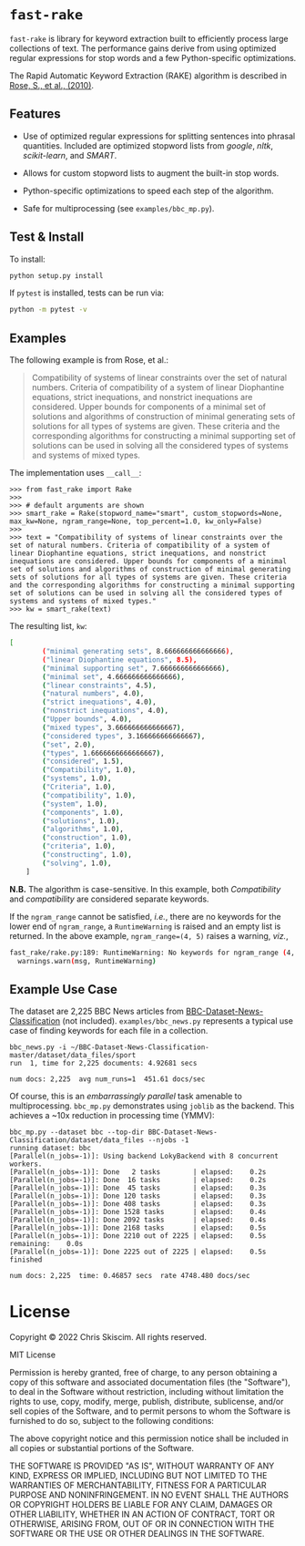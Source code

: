 # `fast-rake`

`fast-rake` is library for keyword extraction built to efficiently process large
collections of text. The performance gains derive from using optimized regular expressions
for stop words and a few Python-specific optimizations.

The Rapid Automatic Keyword Extraction (RAKE) algorithm is described in
[Rose, S., et al., (2010)](https://onlinelibrary.wiley.com/doi/10.1002/9780470689646.ch1).

## Features

- Use of optimized regular expressions for splitting sentences into phrasal quantities.
  Included are optimized stopword lists from *google*, *nltk*, *scikit-learn*, and *SMART*.
  
- Allows for custom stopword lists to augment the built-in stop words.
  
- Python-specific optimizations to speed each step of the algorithm.
  
- Safe for multiprocessing (see `examples/bbc_mp.py`).

## Test & Install

To install:
```bash
python setup.py install
```

If `pytest` is installed, tests can be run via:

```bash
python -m pytest -v
```

## Examples
The following example is from Rose, et al.:
> Compatibility of systems of linear constraints over the set of natural numbers. 
> Criteria of compatibility of a system of linear Diophantine equations, strict 
> inequations, and nonstrict inequations are considered. Upper bounds for 
> components of a minimal set of solutions and algorithms of construction of 
> minimal generating sets of solutions for all types of systems are given. 
> These criteria and the corresponding algorithms for constructing a minimal 
> supporting set of solutions can be used in solving all the considered types of 
> systems and systems of mixed types.


The implementation uses `__call__`:
```
>>> from fast_rake import Rake
>>>
>>> # default arguments are shown
>>> smart_rake = Rake(stopword_name="smart", custom_stopwords=None, max_kw=None, ngram_range=None, top_percent=1.0, kw_only=False)
>>>
>>> text = "Compatibility of systems of linear constraints over the set of natural numbers. Criteria of compatibility of a system of linear Diophantine equations, strict inequations, and nonstrict inequations are considered. Upper bounds for components of a minimal set of solutions and algorithms of construction of minimal generating sets of solutions for all types of systems are given. These criteria and the corresponding algorithms for constructing a minimal supporting set of solutions can be used in solving all the considered types of systems and systems of mixed types." 
>>> kw = smart_rake(text)
```
The resulting list, `kw`:
```bash
[
        ("minimal generating sets", 8.666666666666666),
        ("linear Diophantine equations", 8.5),
        ("minimal supporting set", 7.666666666666666),
        ("minimal set", 4.666666666666666),
        ("linear constraints", 4.5),
        ("natural numbers", 4.0),
        ("strict inequations", 4.0),
        ("nonstrict inequations", 4.0),
        ("Upper bounds", 4.0),
        ("mixed types", 3.666666666666667),
        ("considered types", 3.166666666666667),
        ("set", 2.0),
        ("types", 1.6666666666666667),
        ("considered", 1.5),
        ("Compatibility", 1.0),
        ("systems", 1.0),
        ("Criteria", 1.0),
        ("compatibility", 1.0),
        ("system", 1.0),
        ("components", 1.0),
        ("solutions", 1.0),
        ("algorithms", 1.0),
        ("construction", 1.0),
        ("criteria", 1.0),
        ("constructing", 1.0),
        ("solving", 1.0),
    ]
```

**N.B.** 
The algorithm is case-sensitive. In this example, both
*Compatibility* and *compatibility* are considered separate keywords.

If the `ngram_range` cannot be satisfied, *i.e.*, there are no keywords
for the lower end of `ngram_range`, a `RuntimeWarning` is raised and
an empty list is returned. In the above example, `ngram_range=(4, 5)` raises
a warning, *viz.*,
```bash
fast_rake/rake.py:189: RuntimeWarning: No keywords for ngram_range (4, 5). Returning empty list.
  warnings.warn(msg, RuntimeWarning)
```

## Example Use Case
The dataset are 2,225 BBC News articles 
from [BBC-Dataset-News-Classification]("https://github.com/suraj-deshmukh/BBC-Dataset-News-Classification/blob/master/dataset/data_files/sport")
(not included). `examples/bbc_news.py` represents a typical use case of 
finding keywords for each file in a collection.

```
bbc_news.py -i ~/BBC-Dataset-News-Classification-master/dataset/data_files/sport
run  1, time for 2,225 documents: 4.92681 secs

num docs: 2,225  avg num_runs=1  451.61 docs/sec
```
Of course, this is an *embarrassingly parallel* task amenable to multiprocessing.
`bbc_mp.py` demonstrates using `joblib` as the backend. This achieves a ~10x reduction in 
processing time (YMMV):
```
bbc_mp.py --dataset bbc --top-dir BBC-Dataset-News-Classification/dataset/data_files --njobs -1
running dataset: bbc
[Parallel(n_jobs=-1)]: Using backend LokyBackend with 8 concurrent workers.
[Parallel(n_jobs=-1)]: Done   2 tasks        | elapsed:    0.2s
[Parallel(n_jobs=-1)]: Done  16 tasks        | elapsed:    0.2s
[Parallel(n_jobs=-1)]: Done  45 tasks        | elapsed:    0.3s
[Parallel(n_jobs=-1)]: Done 120 tasks        | elapsed:    0.3s
[Parallel(n_jobs=-1)]: Done 408 tasks        | elapsed:    0.3s
[Parallel(n_jobs=-1)]: Done 1528 tasks       | elapsed:    0.4s
[Parallel(n_jobs=-1)]: Done 2092 tasks       | elapsed:    0.4s
[Parallel(n_jobs=-1)]: Done 2168 tasks       | elapsed:    0.5s
[Parallel(n_jobs=-1)]: Done 2210 out of 2225 | elapsed:    0.5s remaining:    0.0s
[Parallel(n_jobs=-1)]: Done 2225 out of 2225 | elapsed:    0.5s finished

num docs: 2,225  time: 0.46857 secs  rate 4748.480 docs/sec
```

# License
Copyright &copy; 2022 Chris Skiscim. All rights reserved.

MIT License

Permission is hereby granted, free of charge, to any person obtaining
a copy of this software and associated documentation files (the
"Software"), to deal in the Software without restriction, including
without limitation the rights to use, copy, modify, merge, publish,
distribute, sublicense, and/or sell copies of the Software, and to
permit persons to whom the Software is furnished to do so, subject to
the following conditions:

The above copyright notice and this permission notice shall be
included in all copies or substantial portions of the Software.

THE SOFTWARE IS PROVIDED "AS IS", WITHOUT WARRANTY OF ANY KIND,
EXPRESS OR IMPLIED, INCLUDING BUT NOT LIMITED TO THE WARRANTIES OF
MERCHANTABILITY, FITNESS FOR A PARTICULAR PURPOSE AND
NONINFRINGEMENT. IN NO EVENT SHALL THE AUTHORS OR COPYRIGHT HOLDERS BE
LIABLE FOR ANY CLAIM, DAMAGES OR OTHER LIABILITY, WHETHER IN AN ACTION
OF CONTRACT, TORT OR OTHERWISE, ARISING FROM, OUT OF OR IN CONNECTION
WITH THE SOFTWARE OR THE USE OR OTHER DEALINGS IN THE SOFTWARE.


